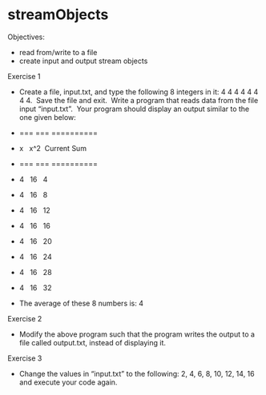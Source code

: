 # streamObjects

Objectives:

- read from/write to a file
- create input and output stream objects

Exercise 1

- Create a file, input.txt, and type the following 8 integers in it: 4 4 4 4 4 4 4 4.  Save the file and exit.  Write a program that reads data from the file input “input.txt”.  Your program should display an output similar to the one given below:

* === === ==========
* x   x^2  Current Sum
* === === ==========

* 4   16   4
* 4   16   8
* 4   16   12
* 4   16   16
* 4   16   20
* 4   16   24
* 4   16   28
* 4   16   32

- The average of these 8 numbers is: 4

Exercise 2

- Modify the above program such that the program writes the output to a file called output.txt, instead of displaying it.

Exercise 3

- Change the values in “input.txt” to the following: 2, 4, 6, 8, 10, 12, 14, 16 and execute your code again.
